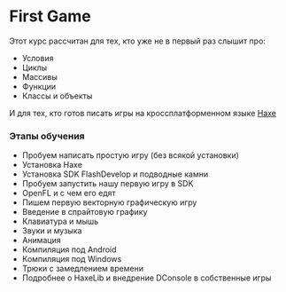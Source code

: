 # First Game

Этот курс рассчитан для тех, кто уже не в первый раз слышит про:

* Условия
* Циклы
* Массивы
* Функции
* Классы и объекты

И для тех, кто готов писать игры на кроссплатформенном языке [Haxe](http://haxe.org/)

### Этапы обучения
* Пробуем написать простую игру (без всякой установки)
* Установка Haxe
* Установка SDK FlashDevelop и подводные камни
* Пробуем запустить нашу первую игру в SDK
* OpenFL и с чем его едят
* Пишем первую векторную графическую игру 
* Введение в спрайтовую графику
* Клавиатура и мышь
* Звуки и музыка
* Анимация
* Компиляция под Android
* Компиляция под Windows
* Трюки с замедлением времени
* Подробнее о HaxeLib и внедрение DConsole в собственные игры
